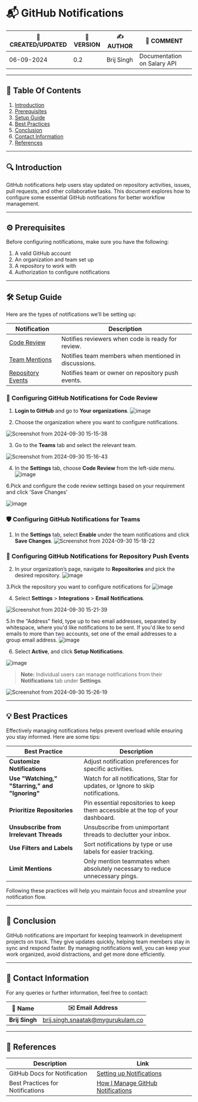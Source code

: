 
# 📬 GitHub Notifications

| 📅 CREATED/UPDATED | 📌 VERSION | ✍️ AUTHOR    | 📝 COMMENT                     |
|--------------------|------------|--------------|--------------------------------|
| 06-09-2024         | 0.2        | Brij Singh   | Documentation on Salary API    |

---

## 📑 Table Of Contents 
1. [Introduction](#introduction)
2. [Prerequisites](#prerequisites)
3. [Setup Guide](#setup-guide)
4. [Best Practices](#best-practices)
5. [Conclusion](#conclusion)
6. [Contact Information](#contact-information)
7. [References](#references)

---

## 🔍 Introduction
GitHub notifications help users stay updated on repository activities, issues, pull requests, and other collaborative tasks. This document explores how to configure some essential GitHub notifications for better workflow management.

---

## ⚙️ Prerequisites 
Before configuring notifications, make sure you have the following:
1. A valid GitHub account
2. An organization and team set up
3. A repository to work with
4. Authorization to configure notifications

---

## 🛠️ Setup Guide

Here are the types of notifications we’ll be setting up:

| **Notification**       | **Description**                                                                 |
| ---------------------- | ------------------------------------------------------------------------------- |
| [Code Review](#configuring-github-notifications-for-code-review)     | Notifies reviewers when code is ready for review. |
| [Team Mentions](#configuring-github-notifications-for-teams)        | Notifies team members when mentioned in discussions. |
| [Repository Events](#configuring-github-notifications-for-repository-push-events) | Notifies team or owner on repository push events. |

### 🔧 **Configuring GitHub Notifications for Code Review**

1. **Login to GitHub** and go to **Your organizations**.
![image](https://github.com/user-attachments/assets/0d51a7c8-7b8e-4345-aa35-5b93e141d154)




2. Choose the organization where you want to configure notifications.

 ![Screenshot from 2024-09-30 15-15-38](https://github.com/user-attachments/assets/89838648-4d4a-494a-8931-32b8db41c516)

 
  
3. Go to the **Teams** tab and select the relevant team.

 ![Screenshot from 2024-09-30 15-16-43](https://github.com/user-attachments/assets/99add14c-53bd-4501-8cea-4ce6f9700b65)

4. In the **Settings** tab, choose **Code Review** from the left-side menu.
![image](https://github.com/user-attachments/assets/0fcff9ed-ae6f-4415-bed4-9738bce746b8)

6.Pick and configure the code review settings based on your requirement and click 'Save Changes'

![image](https://github.com/user-attachments/assets/e0b60199-7509-4a2c-9fe2-8736d4bc457c)


### 🛡️ **Configuring GitHub Notifications for Teams**


1. In the **Settings** tab, select **Enable** under the team notifications and click **Save Changes**.
![Screenshot from 2024-09-30 15-18-22](https://github.com/user-attachments/assets/97738a50-ecdb-492b-9ee1-ff59295a9ac3)

### 🔔 **Configuring GitHub Notifications for Repository Push Events**

2. In your organization’s page, navigate to **Repositories** and pick the desired repository.
![image](https://github.com/user-attachments/assets/9dd1ab99-9acc-4c4f-8fb6-45a5b9c8e100)

3.Pick the repository you want to configure notifications for
![image](https://github.com/user-attachments/assets/103a0445-d4a2-4ea5-84a4-6695db721277)

4. Select **Settings** > **Integrations** > **Email Notifications**.

![Screenshot from 2024-09-30 15-21-39](https://github.com/user-attachments/assets/e4647113-d849-4da9-9e58-1f89f897c503)

5.In the "Address" field, type up to two email addresses, separated by whitespace, where you'd like notifications to be sent. If you'd like to send emails to more than two accounts, set one of the email addresses to a group email address.
![image](https://github.com/user-attachments/assets/0024da53-de9c-4db7-9935-2f6c07e657d7)


6. Select **Active**, and click **Setup Notifications**.

![image](https://github.com/user-attachments/assets/e683a8f0-eb88-4b9d-8714-8f0ee3a33e40)


> **Note:** Individual users can manage notifications from their **Notifications** tab under **Settings**.

![Screenshot from 2024-09-30 15-26-19](https://github.com/user-attachments/assets/20c85b28-cece-4738-9bbf-1b1656b59ab9)


---

## 💡 Best Practices

Effectively managing notifications helps prevent overload while ensuring you stay informed. Here are some tips:

| **Best Practice**                | **Description**                                                                 |
| -------------------------------- | --------------------------------------------------------------------------------|
| **Customize Notifications**      | Adjust notification preferences for specific activities.                         |
| **Use "Watching," "Starring," and "Ignoring"** | Watch for all notifications, Star for updates, or Ignore to skip notifications. |
| **Prioritize Repositories**       | Pin essential repositories to keep them accessible at the top of your dashboard. |
| **Unsubscribe from Irrelevant Threads** | Unsubscribe from unimportant threads to declutter your inbox.                 |
| **Use Filters and Labels**        | Sort notifications by type or use labels for easier tracking.                    |
| **Limit Mentions**                | Only mention teammates when absolutely necessary to reduce unnecessary pings.    |
Following these practices will help you maintain focus and streamline your notification flow.

---

## 📝 Conclusion

GitHub notifications are important for keeping teamwork in development projects on track. They give updates quickly, helping team members stay in sync and respond faster. By managing notifications well, you can keep your work organized, avoid distractions, and get more done efficiently.

---

## 📧 Contact Information

For any queries or further information, feel free to contact:

| 📛 Name       | ✉️ Email Address                    |
|---------------|-------------------------------------|
| **Brij Singh**| brij.singh.snaatak@mygurukulam.co   |

---

## 🔗 References

| **Description**               | **Link**                                                                                     |
| ----------------------------- | -------------------------------------------------------------------------------------------- |
| GitHub Docs for Notification   | [Setting up Notifications](https://docs.github.com/en/account-and-profile/managing-subscriptions-and-notifications-on-github/setting-up-notifications/about-notifications) |
| Best Practices for Notifications | [How I Manage GitHub Notifications](https://ben.balter.com/2020/08/25/how-i-manage-github-notifications/) |

